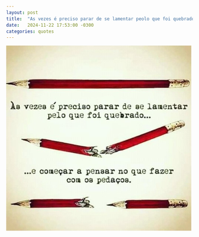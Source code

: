 ```yaml
---
layout: post
title:  "As vezes é preciso parar de se lamentar peolo que foi quebrado e começar a pensar no que fazer com os pedaços."
date:   2024-11-22 17:53:00 -0300
categories: quotes
---
```

![As vezes é preciso parar de se lamentar peolo que foi quebrado e começar a pensar no que fazer com os pedaços](/_images/as-vezes-e-preciso-parar-de-se-lamentar-pelo-que-foi-quebrado.jpeg)
